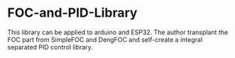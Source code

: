 # FOC-and-PID-Library
This library can be applied to arduino and ESP32. The author transplant the FOC part from SimpleFOC and DengFOC and self-create a integral separated PID control library.
